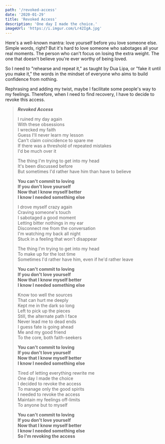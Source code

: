 ```yaml
---
path: '/revoked-access'
date: '2020-01-29'
title: 'Revoked Access'
description: 'One day I made the choice.'
imageUrl: 'https://i.imgur.com/Lr42IgA.jpg'
---
```


Here's a well-known mantra: love yourself before you love someone else. Simple words, right? But it's hard to love someone who sabotages all your real moments. The person who can't focus on losing the extra weight. The one that doesn't believe you're ever worthy of being loved.

So I need to "rehearse and repeat it," as taught by Dua Lipa, or "fake it until you make it," the words in the mindset of everyone who aims to build confidence from nothing.

Rephrasing and adding my twist, maybe I facilitate some people's way to my feelings. Therefore, when I need to find recovery, I have to decide to revoke this access.

> **_Revoked Access_**
>
> I ruined my day again \
> With these obsessions \
> I wrecked my faith \
> Guess I'll never learn my lesson \
> Can't claim coincidence to spare me \
> If there was a threshold of repeated mistakes \
> I'd be much over it
>
> The thing I'm trying to get into my head \
> It's been discussed before \
> But sometimes I'd rather have him than have to believe
>
> **You can't commit to loving \
> If you don't love yourself \
> Now that I know myself better \
> I know I needed something else**
>
> I drove myself crazy again \
> Craving someone's touch \
> I sabotaged a good moment \
> Letting bitter nothings in my ear \
> Disconnect me from the conversation \
> I'm watching my back all night \
> Stuck in a feeling that won't disappear
>
> The thing I'm trying to get into my head \
> To make up for the lost time \
> Sometimes I'd rather have him, even if he'd rather leave
>
> **You can't commit to loving \
> If you don't love yourself \
> Now that I know myself better \
> I know I needed something else**
>
> Know too well the sources \
> That can hurt me deeply \
> Kept me in the dark so long \
> Left to pick up the pieces \
> Still, the alternate path I face \
> Never lead me to dead ends \
> I guess fate is going ahead \
> Me and my good friend \
> To the core, both faith-seekers
>
> **You can't commit to loving \
> If you don't love yourself \
> Now that I know myself better \
> I know I needed something else**
>
> Tired of letting everything rewrite me \
> One day I made the choice \
> I decided to revoke the access \
> To manage only the good spirits \
> I needed to revoke the access \
> Maintain my feelings off-limits \
> To anyone but to myself
>
> **You can't commit to loving \
> If you don't love yourself \
> Now that I know myself better \
> I know I needed something else \
> So I'm revoking the access**
